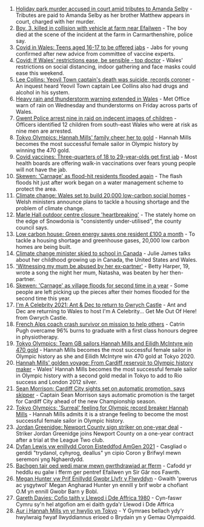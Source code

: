1. [Holiday park murder accused in court amid tributes to Amanda Selby](https://www.bbc.co.uk/news/uk-wales-58083395) - Tributes are paid to Amanda Selby as her brother Matthew appears in court, charged with her murder.
2. [Boy, 3, killed in collision with vehicle at farm near Efailwen](https://www.bbc.co.uk/news/uk-wales-58089814) - The boy died at the scene of the incident at the farm in Carmarthenshire, police say.
3. [Covid in Wales: Teens aged 16-17 to be offered jabs](https://www.bbc.co.uk/news/uk-wales-politics-58088296) - Jabs for young confirmed after new advice from committee of vaccine experts.
4. [Covid: If Wales' restrictions ease, be sensible - top doctor](https://www.bbc.co.uk/news/uk-wales-58074305) - Wales' restrictions on social distancing, indoor gathering and face masks could ease this weekend.
5. [Lee Collins: Yeovil Town captain's death was suicide, records coroner](https://www.bbc.co.uk/news/uk-england-somerset-58090985) - An inquest heard Yeovil Town captain Lee Collins also had drugs and alcohol in his system.
6. [Heavy rain and thunderstorm warning extended in Wales](https://www.bbc.co.uk/news/uk-wales-58087494) - Met Office warn of rain on Wednesday and thunderstorms on Friday across parts of Wales.
7. [Gwent Police arrest nine in raid on indecent images of children](https://www.bbc.co.uk/news/uk-wales-58089062) - Officers identified 12 children from south-east Wales who were at risk as nine men are arrested.
8. [Tokyo Olympics: Hannah Mills' family cheer her to gold](https://www.bbc.co.uk/news/uk-wales-58089059) - Hannah Mills becomes the most successful female sailor in Olympic history by winning the 470 gold.
9. [Covid vaccines: Three-quarters of 18 to 29-year-olds get first jab](https://www.bbc.co.uk/news/uk-wales-58087242) - Most health boards are offering walk-in vaccinations over fears young people will not have the jab.
10. [Skewen: 'Carnage' as flood-hit residents flooded again](https://www.bbc.co.uk/news/uk-wales-58077730) - The flash floods hit just after work began on a water management scheme to protect the area.
11. [Climate change: Wales set to build 20,000 low-carbon social homes](https://www.bbc.co.uk/news/uk-wales-58078894) - Welsh ministers announce plans to tackle a housing shortage and the problem of climate change.
12. [Marle Hall outdoor centre closure 'heartbreaking'](https://www.bbc.co.uk/news/uk-england-coventry-warwickshire-58085329) - The stately home on the edge of Snowdonia is "consistently under-utilised", the county council says.
13. [Low carbon house: Green energy saves one resident £100 a month](https://www.bbc.co.uk/news/uk-wales-58089068) - To tackle a housing shortage and greenhouse gases, 20,000 low carbon homes are being built.
14. [Climate change minister skied to school in Canada](https://www.bbc.co.uk/news/uk-wales-58083390) - Julie James talks about her childhood growing up in Canada, the United States and Wales.
15. ['Witnessing my mum be abused by her ex-partner'](https://www.bbc.co.uk/news/uk-58063101) - Betty Harper, 19, wrote a song the night her mum, Natasha, was beaten by her then-partner.
16. [Skewen: 'Carnage' as village floods for second time in a year](https://www.bbc.co.uk/news/uk-wales-58080833) - Some people are left picking up the pieces after their homes flooded for the second time this year.
17. [I'm A Celebrity 2021: Ant & Dec to return to Gwrych Castle](https://www.bbc.co.uk/news/uk-wales-58071771) - Ant and Dec are returning to Wales to host I'm A Celebrity... Get Me Out Of Here! from Gwrych Castle.
18. [French Alps coach crash survivor on mission to help others](https://www.bbc.co.uk/news/uk-wales-58065023) - Catrin Pugh overcame 96% burns to graduate with a first class honours degree in physiotherapy.
19. [Tokyo Olympics: Team GB sailors Hannah Mills and Eilidh McIntyre win 470 gold](https://www.bbc.co.uk/sport/olympics/58083440) - Hannah Mills becomes the most successful female sailor in Olympic history as she and Eilidh McIntyre win 470 gold at Tokyo 2020.
20. [Hannah Mills' golden voyage: From Cardiff reservoir to Olympic history maker](https://www.bbc.co.uk/sport/olympics/58023441) - Wales' Hannah Mills becomes the most successful female sailor in Olympic history with a second gold medal in Tokyo to add to Rio success and London 2012 silver.
21. [Sean Morrison: Cardiff City sights set on automatic promotion, says skipper](https://www.bbc.co.uk/sport/football/58080763) - Captain Sean Morrison says automatic promotion is the target for Cardiff City ahead of the new Championship season.
22. [Tokyo Olympics: 'Surreal' feeling for Olympic record breaker Hannah Mills](https://www.bbc.co.uk/sport/av/olympics/58089435) - Hannah Mills admits it is a strange feeling to become the most successful female sailor in Olympic history.
23. [Jordan Greenidge: Newport County sign striker on one-year deal](https://www.bbc.co.uk/sport/football/58094918) - Striker Jordan Greenidge joins Newport County on a one-year contract after a trial at the League Two club.
24. [Dyfan Lewis yw enillydd Coron Eisteddfod AmGen 2021](https://www.bbc.co.uk/newyddion/58089160) - Casgliad o gerddi "trydanol, cyhyrog, deallus" yn cipio Coron y Brifwyl mewn seremoni yng Nghaerdydd.
25. [Bachgen tair oed wedi marw mewn gwrthdrawiad ar fferm](https://www.bbc.co.uk/newyddion/58088218) - Cafodd yr heddlu eu galw i fferm ger pentref Efailwen yn Sir Gâr nos Fawrth.
26. [Megan Hunter yw Prif Enillydd Gwobr Llyfr y Flwyddyn](https://www.bbc.co.uk/newyddion/58025760) - Gwaith 'pwerus ac ysgytwol' Megan Angharad Hunter yn ennill y brif wobr a chofiant O.M yn ennill Gwobr Barn y Bobl.
27. [Gareth Davies: Cofio taith y Llewod i Dde Affrica 1980](https://www.bbc.co.uk/newyddion/58087754) - Cyn-faswr Cymru sy'n hel atgofion am ei daith gyda'r Llewod i Dde Affrica
28. [Aur i Hannah Mills yn yr hwylio yn Tokyo](https://www.bbc.co.uk/newyddion/58084682) - Y Gymraes bellach ydy'r hwylwraig fwyaf llwyddiannus erioed o Brydain yn y Gemau Olympaidd.
